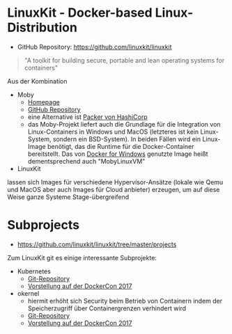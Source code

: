 # LinuxKit - Docker-based Linux-Distribution
* GitHub Repository: https://github.com/linuxkit/linuxkit

> "A toolkit for building secure, portable and lean operating systems for containers"

Aus der Kombination 

* Moby
  * [Homepage](https://mobyproject.org/)
  * [GitHub Repository](https://github.com/moby/moby#transitioning-to-moby)
  * eine Alternative ist [Packer von HashiCorp](https://www.packer.io/)
  * das Moby-Projekt liefert auch die Grundlage für die Integration von Linux-Containers in Windows und MacOS (letzteres ist kein Linux-System, sondern ein BSD-System). In beiden Fällen wird ein Linux-Image benötigt, das die Runtime für die Docker-Container bereitstellt. Das von [Docker for Windows](docker_windows.md) genutzte Image heißt dementsprechend auch "MobyLinuxVM"
* LinuxKit

lassen sich Images für verschiedene Hypervisor-Ansätze (lokale wie Qemu und MacOS aber auch Images für Cloud anbieter) erzeugen, um auf diese Weise ganze Systeme Stage-übergreifend 

# Subprojects
* https://github.com/linuxkit/linuxkit/tree/master/projects

Zum LinuxKit git es einige interessante Subprojekte:

* Kubernetes
  * [Git-Repository](https://github.com/linuxkit/linuxkit/tree/master/projects/kubernetes)
  * [Vorstellung auf der DockerCon 2017](https://youtu.be/FEtVxwsCUBY?t=1246)
* okernel
  * hiermit erhöht sich Security beim Betrieb von Containern indem der Speicherzugriff über Containergrenzen verhindert wird
  * [Git-Repository](https://github.com/linuxkit/linuxkit/tree/master/projects/okernel)
  * [Vorstellung auf der DockerCon 2017](https://youtu.be/FEtVxwsCUBY?t=788)